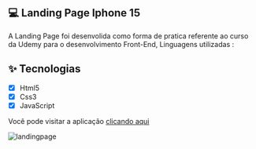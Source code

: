 ## 💻 Landing Page Iphone 15

A Landing Page foi desenvolida como forma de pratica referente ao curso da Udemy para o desenvolvimento Front-End, Linguagens utilizadas : 

## ✨ Tecnologias

- [x] Html5
- [x] Css3
- [x] JavaScript

Você pode visitar a aplicação [clicando aqui](https://gaabrielvictor.github.io/landing-page/)

![landingpage](https://github.com/gaabrielvictor/landing-page/assets/116320384/956221d2-3aaa-4346-85ea-b8b812df70ff)
